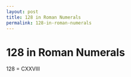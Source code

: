 ```yaml
---
layout: post
title: 128 in Roman Numerals
permalink: 128-in-roman-numerals
---
```


# 128 in Roman Numerals

128 = CXXVIII
